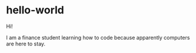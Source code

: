 # hello-world

Hi!

I am a finance student learning how to code because apparently computers are here to stay.

